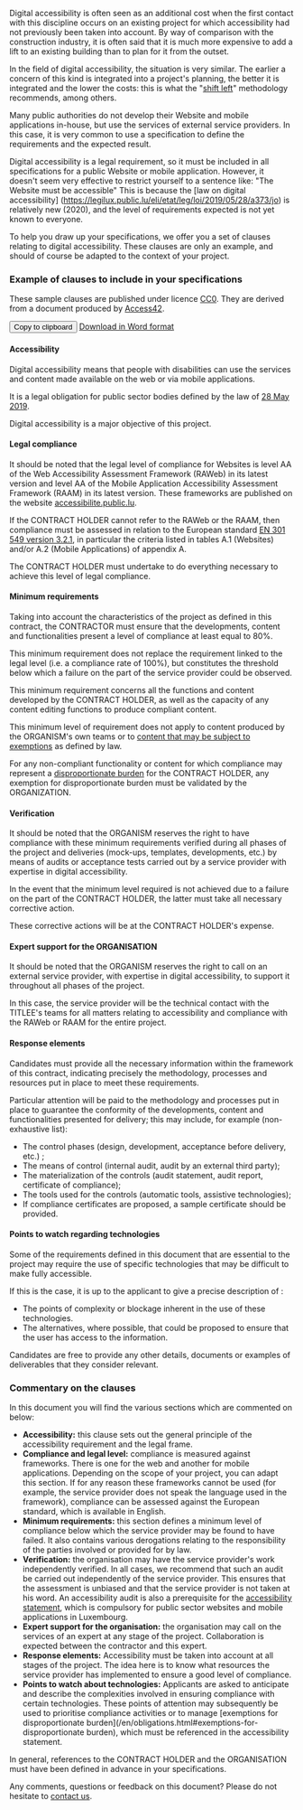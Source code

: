 <script src="../../../js/cdc.js"></script>

Digital accessibility is often seen as an additional cost when the first contact with this discipline occurs on an existing project for which accessibility had not previously been taken into account. By way of comparison with the construction industry, it is often said that it is much more expensive to add a lift to an existing building than to plan for it from the outset.

In the field of digital accessibility, the situation is very similar. The earlier a concern of this kind is integrated into a project's planning, the better it is integrated and the lower the costs: this is what the "[shift left](https://feather.ca/shift-left/)" methodology recommends, among others.

Many public authorities do not develop their Website and mobile applications in-house, but use the services of external service providers. In this case, it is very common to use a specification to define the requirements and the expected result.

Digital accessibility is a legal requirement, so it must be included in all specifications for a public Website or mobile application. However, it doesn't seem very effective to restrict yourself to a sentence like: "The Website must be accessible" This is because the [law on digital accessibility] (https://legilux.public.lu/eli/etat/leg/loi/2019/05/28/a373/jo) is relatively new (2020), and the level of requirements expected is not yet known to everyone.

To help you draw up your specifications, we offer you a set of clauses relating to digital accessibility. These clauses are only an example, and should of course be adapted to the context of your project.

### Example of clauses to include in your specifications


These sample clauses are published under licence [CC0](https://creativecommons.org/share-your-work/public-domain/cc0/). They are derived from a document produced by [Access42](https://access42.net/).

<button class="clipboard">Copy to clipboard</button>
[Download in Word format](../files/exemple-cahier-des-charges-accessibilite-10032023.docx)
<div class="cdc-template">

#### Accessibility

Digital accessibility means that people with disabilities can use the services and content made available on the web or via mobile applications.

It is a legal obligation for public sector bodies defined by the law of [28 May 2019](https://legilux.public.lu/eli/etat/leg/loi/2019/05/28/a373/jo).

Digital accessibility is a major objective of this project.

#### Legal compliance

It should be noted that the legal level of compliance for Websites is level AA of the Web Accessibility Assessment Framework (RAWeb) in its latest version and level AA of the Mobile Application Accessibility Assessment Framework (RAAM) in its latest version. These frameworks are published on the website [accessibilite.public.lu](https://accessibilite.public.lu).

If the CONTRACT HOLDER cannot refer to the RAWeb or the RAAM, then compliance must be assessed in relation to the European standard [EN 301 549 version 3.2.1](https://www.etsi.org/deliver/etsi_en/301500_301599/301549/03.02.01_60/en_301549v030201p.pdf), in particular the criteria listed in tables A.1 (Websites) and/or A.2 (Mobile Applications) of appendix A.

The CONTRACT HOLDER must undertake to do everything necessary to achieve this level of legal compliance.

#### Minimum requirements

Taking into account the characteristics of the project as defined in this contract, the CONTRACTOR must ensure that the developments, content and functionalities present a level of compliance at least equal to 80%.

This minimum requirement does not replace the requirement linked to the legal level (i.e. a compliance rate of 100%), but constitutes the threshold below which a failure on the part of the service provider could be observed.

This minimum requirement concerns all the functions and content developed by the CONTRACT HOLDER, as well as the capacity of any content editing functions to produce compliant content.

This minimum level of requirement does not apply to content produced by the ORGANISM's own teams or to [content that may be subject to exemptions](https://accessibilite.public.lu/fr/obligations.html#contenus-exemptés) as defined by law.

For any non-compliant functionality or content for which compliance may represent a [disproportionate burden](https://accessibilite.public.lu/fr/obligations.html#dérogation-pour-charge-disproportionnée) for the CONTRACT HOLDER, any exemption for disproportionate burden must be validated by the ORGANIZATION.

#### Verification

It should be noted that the ORGANISM reserves the right to have compliance with these minimum requirements verified during all phases of the project and deliveries (mock-ups, templates, developments, etc.) by means of audits or acceptance tests carried out by a service provider with expertise in digital accessibility.

In the event that the minimum level required is not achieved due to a failure on the part of the CONTRACT HOLDER, the latter must take all necessary corrective action.

These corrective actions will be at the CONTRACT HOLDER's expense.

#### Expert support for the ORGANISATION

It should be noted that the ORGANISM reserves the right to call on an external service provider, with expertise in digital accessibility, to support it throughout all phases of the project.

In this case, the service provider will be the technical contact with the TITLEE's teams for all matters relating to accessibility and compliance with the RAWeb or RAAM for the entire project.

#### Response elements

Candidates must provide all the necessary information within the framework of this contract, indicating precisely the methodology, processes and resources put in place to meet these requirements.

Particular attention will be paid to the methodology and processes put in place to guarantee the conformity of the developments, content and functionalities presented for delivery; this may include, for example (non-exhaustive list):

- The control phases (design, development, acceptance before delivery, etc.) ;
- The means of control (internal audit, audit by an external third party);
- The materialization of the controls (audit statement, audit report, certificate of compliance);
- The tools used for the controls (automatic tools, assistive technologies);
- If compliance certificates are proposed, a sample certificate should be provided.

#### Points to watch regarding technologies

Some of the requirements defined in this document that are essential to the project may require the use of specific technologies that may be difficult to make fully accessible.

If this is the case, it is up to the applicant to give a precise description of :

- The points of complexity or blockage inherent in the use of these technologies.
- The alternatives, where possible, that could be proposed to ensure that the user has access to the information.

Candidates are free to provide any other details, documents or examples of deliverables that they consider relevant.

</div>

### Commentary on the clauses

In this document you will find the various sections which are commented on below:

- **Accessibility:** this clause sets out the general principle of the accessibility requirement and the legal frame.
- **Compliance and legal level:** compliance is measured against frameworks. There is one for the web and another for mobile applications. Depending on the scope of your project, you can adapt this section. If for any reason these frameworks cannot be used (for example, the service provider does not speak the language used in the framework), compliance can be assessed against the European standard, which is available in English.
- **Minimum requirements:** this section defines a minimum level of compliance below which the service provider may be found to have failed. It also contains various derogations relating to the responsibility of the parties involved or provided for by law.
- **Verification:** the organisation may have the service provider's work independently verified. In all cases, we recommend that such an audit be carried out independently of the service provider. This ensures that the assessment is unbiased and that the service provider is not taken at his word. An accessibility audit is also a prerequisite for the [accessibility statement](/en/obligations.html#declaration-daccessibilité), which is compulsory for public sector websites and mobile applications in Luxembourg.
- **Expert support for the organisation:** the organisation may call on the services of an expert at any stage of the project. Collaboration is expected between the contractor and this expert.
- **Response elements:** Accessibility must be taken into account at all stages of the project. The idea here is to know what resources the service provider has implemented to ensure a good level of compliance.
- **Points to watch about technologies:** Applicants are asked to anticipate and describe the complexities involved in ensuring compliance with certain technologies. These points of attention may subsequently be used to prioritise compliance activities or to manage [exemptions for disproportionate burden](/en/obligations.html#exemptions-for-disproportionate burden), which must be referenced in the accessibility statement.

In general, references to the CONTRACT HOLDER and the ORGANISATION must have been defined in advance in your specifications.

Any comments, questions or feedback on this document? Please do not hesitate to [contact us](/en/contact.html).